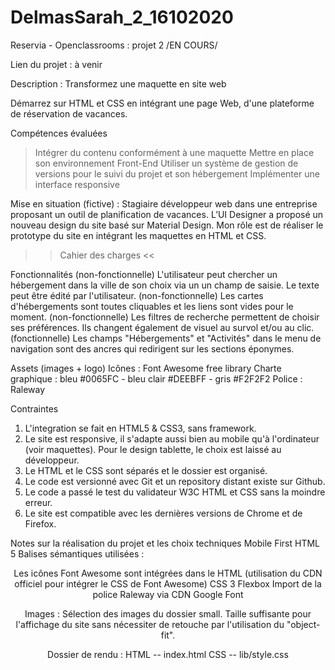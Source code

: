 # DelmasSarah_2_16102020

Reservia - Openclassrooms : projet 2
/EN COURS/


Lien du projet : à venir

Description :
Transformez une maquette en site web

Démarrez sur HTML et CSS en intégrant une page Web, d'une plateforme de réservation de vacances.

Compétences évaluées
> Intégrer du contenu conformément à une maquette
> Mettre en place son environnement Front-End
> Utiliser un système de gestion de versions pour le suivi du projet et son hébergement
> Implémenter une interface responsive



Mise en situation (fictive) : 
Stagiaire développeur web dans une entreprise proposant un outil de planification de vacances.
L’UI Designer a proposé un nouveau design du site basé sur Material Design.
Mon rôle est de réaliser le prototype du site en intégrant les maquettes en HTML et CSS.

>> Cahier des charges <<

Fonctionnalités
(non-fonctionnelle) L'utilisateur peut chercher un hébergement dans la ville de son choix via un un champ de saisie. Le texte peut être édité par l'utilisateur.
(non-fonctionnelle) Les cartes d'hébergements sont toutes cliquables et les liens sont vides pour le moment.
(non-fonctionnelle) Les filtres de recherche permettent de choisir ses préférences. Ils changent également de visuel au survol et/ou au clic.
(fonctionnelle) Les champs "Hébergements" et "Activités" dans le menu de navigation sont des ancres qui redirigent sur les sections éponymes.

Assets (images + logo)
Icônes : Font Awesome free library
Charte graphique : bleu #0065FC - bleu clair #DEEBFF - gris #F2F2F2
Police : Raleway

Contraintes 
1) L'integration se fait en HTML5 & CSS3, sans framework.
2) Le site est responsive, il s'adapte aussi bien au mobile qu'à l'ordinateur (voir maquettes). Pour le design tablette, le choix est laissé au développeur.
3) Le HTML et le CSS sont séparés et le dossier est organisé.
4) Le code est versionné avec Git et un repository distant existe sur Github.
5) Le code a passé le test du validateur W3C HTML et CSS sans la moindre erreur.
6) Le site est compatible avec les dernières versions de Chrome et de Firefox.


Notes sur la réalisation du projet et les choix techniques
Mobile First
HTML 5
Balises sémantiques utilisées : <header> <section> <article> <aside> <footer>
Les icônes Font Awesome sont intégrées dans le HTML (utilisation du CDN officiel pour intégrer le CSS de Font Awesome)
CSS 3
Flexbox
Import de la police Raleway via CDN Google Font

Images : Sélection des images du dossier small. Taille suffisante pour l'affichage du site sans nécessiter de retouche par l'utilisation du "object-fit".

Dossier de rendu : 
HTML -- index.html
CSS -- lib/style.css
